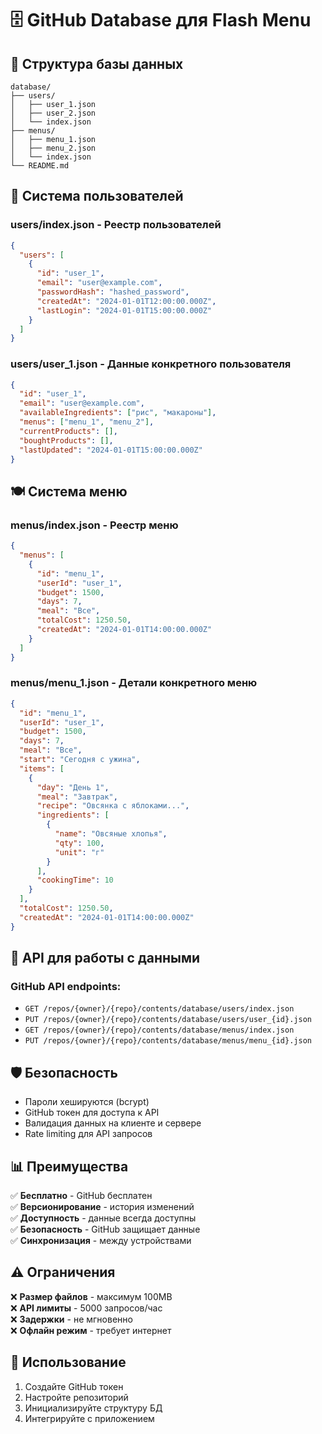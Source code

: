 # 🗄️ GitHub Database для Flash Menu

## 📁 Структура базы данных

```
database/
├── users/
│   ├── user_1.json
│   ├── user_2.json
│   └── index.json
├── menus/
│   ├── menu_1.json
│   ├── menu_2.json
│   └── index.json
└── README.md
```

## 🔐 Система пользователей

### **users/index.json** - Реестр пользователей
```json
{
  "users": [
    {
      "id": "user_1",
      "email": "user@example.com",
      "passwordHash": "hashed_password",
      "createdAt": "2024-01-01T12:00:00.000Z",
      "lastLogin": "2024-01-01T15:00:00.000Z"
    }
  ]
}
```

### **users/user_1.json** - Данные конкретного пользователя
```json
{
  "id": "user_1",
  "email": "user@example.com",
  "availableIngredients": ["рис", "макароны"],
  "menus": ["menu_1", "menu_2"],
  "currentProducts": [],
  "boughtProducts": [],
  "lastUpdated": "2024-01-01T15:00:00.000Z"
}
```

## 🍽️ Система меню

### **menus/index.json** - Реестр меню
```json
{
  "menus": [
    {
      "id": "menu_1",
      "userId": "user_1",
      "budget": 1500,
      "days": 7,
      "meal": "Все",
      "totalCost": 1250.50,
      "createdAt": "2024-01-01T14:00:00.000Z"
    }
  ]
}
```

### **menus/menu_1.json** - Детали конкретного меню
```json
{
  "id": "menu_1",
  "userId": "user_1",
  "budget": 1500,
  "days": 7,
  "meal": "Все",
  "start": "Сегодня с ужина",
  "items": [
    {
      "day": "День 1",
      "meal": "Завтрак",
      "recipe": "Овсянка с яблоками...",
      "ingredients": [
        {
          "name": "Овсяные хлопья",
          "qty": 100,
          "unit": "г"
        }
      ],
      "cookingTime": 10
    }
  ],
  "totalCost": 1250.50,
  "createdAt": "2024-01-01T14:00:00.000Z"
}
```

## 🔄 API для работы с данными

### **GitHub API endpoints:**
- `GET /repos/{owner}/{repo}/contents/database/users/index.json`
- `PUT /repos/{owner}/{repo}/contents/database/users/user_{id}.json`
- `GET /repos/{owner}/{repo}/contents/database/menus/index.json`
- `PUT /repos/{owner}/{repo}/contents/database/menus/menu_{id}.json`

## 🛡️ Безопасность

- Пароли хешируются (bcrypt)
- GitHub токен для доступа к API
- Валидация данных на клиенте и сервере
- Rate limiting для API запросов

## 📊 Преимущества

✅ **Бесплатно** - GitHub бесплатен  
✅ **Версионирование** - история изменений  
✅ **Доступность** - данные всегда доступны  
✅ **Безопасность** - GitHub защищает данные  
✅ **Синхронизация** - между устройствами  

## ⚠️ Ограничения

❌ **Размер файлов** - максимум 100MB  
❌ **API лимиты** - 5000 запросов/час  
❌ **Задержки** - не мгновенно  
❌ **Офлайн режим** - требует интернет  

## 🚀 Использование

1. Создайте GitHub токен
2. Настройте репозиторий
3. Инициализируйте структуру БД
4. Интегрируйте с приложением 